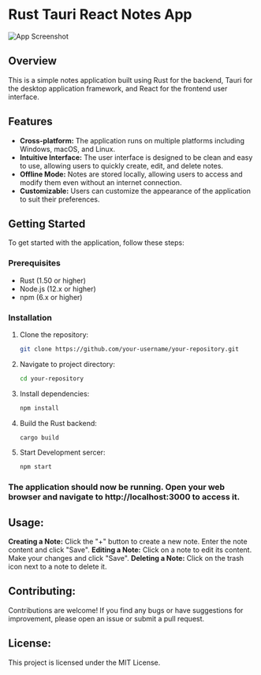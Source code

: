 # Rust Tauri React Notes App

![App Screenshot](screenshot.png)

## Overview

This is a simple notes application built using Rust for the backend, Tauri for the desktop application framework, and React for the frontend user interface.

## Features

- **Cross-platform:** The application runs on multiple platforms including Windows, macOS, and Linux.
- **Intuitive Interface:** The user interface is designed to be clean and easy to use, allowing users to quickly create, edit, and delete notes.
- **Offline Mode:** Notes are stored locally, allowing users to access and modify them even without an internet connection.
- **Customizable:** Users can customize the appearance of the application to suit their preferences.

## Getting Started

To get started with the application, follow these steps:

### Prerequisites

- Rust (1.50 or higher)
- Node.js (12.x or higher)
- npm (6.x or higher)

### Installation

1. Clone the repository:
   ```bash
   git clone https://github.com/your-username/your-repository.git
2. Navigate to project directory:
   ```bash
   cd your-repository
3. Install dependencies:
   ```bash
   npm install
4. Build the Rust backend:
   ```bash
   cargo build
5. Start Development sercer:
   ```bash
   npm start

### The application should now be running. Open your web browser and navigate to http://localhost:3000 to access it.

## Usage:
<b> Creating a Note:</b> Click the "+" button to create a new note. Enter the note content and click "Save".
<b> Editing a Note:</b> Click on a note to edit its content. Make your changes and click "Save".
<b> Deleting a Note:</b> Click on the trash icon next to a note to delete it.

## Contributing:
Contributions are welcome! If you find any bugs or have suggestions for improvement, please open an issue or submit a pull request.

## License:
This project is licensed under the MIT License.
